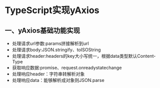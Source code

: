# TypeScript实现yAxios


## 一、yAxios基础功能实现

- 处理请求url参数:params拼接解析到url
- 处理请求body:JSON.stringify、toISOString
- 处理请求header:headers的key大小写统一，根据data类型默认Content-Type
- 获取响应数据:promise、request.onreadystatechange
- 处理响应header：字符串转解析对象
- 处理响应data：能够解析成对象则JSON.parse
